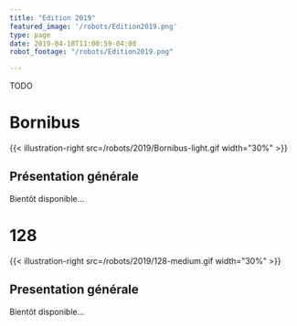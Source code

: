 ```yaml
---
title: "Edition 2019"
featured_image: '/robots/Edition2019.png'
type: page
date: 2019-04-10T11:00:59-04:00
robot_footage: "/robots/Edition2019.png"

---
```


TODO
# Bornibus

{{< illustration-right src=/robots/2019/Bornibus-light.gif width="30%" >}}

## Présentation générale


Bientôt disponible…



# 128

{{< illustration-right src=/robots/2019/128-medium.gif width="30%" >}}

## Presentation générale

Bientôt disponible…


